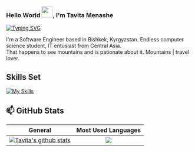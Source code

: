 ### Hello World <img src="https://raw.githubusercontent.com/MartinHeinz/MartinHeinz/master/wave.gif" width="30px">, I'm Tavita Menashe

[![Typing SVG](https://readme-typing-svg.herokuapp.com?color=ff64da&lines=Frontend+Developer;Creative+Developer;Endless+student+XD;Problem+Solver)](https://git.io/typing-svg)

I'm a Software Engineer based in Bishkek, Kyrgyzstan. Endless computer science student, IT entusiast from Central Asia. </br> That happens to see mountains and is pationate about it. Mountains | travel lover.

## Skills Set

[![My Skills](https://skillicons.dev/icons?i=javascript,typescript,react,vue,nodejs,sass,vite,nextjs,css,gitlab,github,tailwind,bootstrap,html,css,figma,git,github,gitlab,express,jenkins,docker,postman,vscode,webpack,mongodb,firebase,powershell&theme=dark)](https://skillicons.dev)


## 📫 GitHub Stats
| General         | Most Used Languages |
|--------------|:-----:|
| <a href="https://github.com/tavigul/tavigul"><img align="center" src="https://github-readme-stats.vercel.app/api?username=tavigul&count_private=true&show_icons=true&include_all_commits=true&theme=jolly&hide_border=true" alt="Tavita's github stats" /></a>  |   <a href="https://github.com/lertsoft/lertsoft"><img align="center" src="https://github-readme-stats.vercel.app/api/top-langs/?username=tavigul&langs_count=5" /></a> |        


